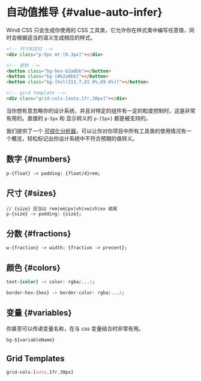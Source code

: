 # 自动值推导 {#value-auto-infer}

Windi CSS 只会生成你使用的 CSS 工具类，它允许你在样式类中编写任意值，同时会根据适当的语义生成相应的样式。

```html
<!-- 尺寸和定位 -->
<div class="p-5px mt-[0.3px]"></div>

<!-- 颜色 -->
<button class="bg-hex-b2a8bb"></button>
<button class="bg-[#b2a8bb]"></button>
<button class="bg-[hsl(211.7,81.9%,69.6%)]"></button>

<!-- gird template -->
<div class="grid-cols-[auto,1fr,30px]"></div>
```

当你想有意忽略你的设计系统，并且对特定的组件有一定的粒度控制时，这是非常有用的。直接的 `p-5px` 和 显示转义的 `p-[5px]` 都是被支持的。

我们提供了一个 [可视化分析器](/features/analyzer)，可以让你对你项目中所有工具类的使用情况有一个概览，轻松标记出你设计系统中不符合预期的值转义。

## 数字 {#numbers}

```less
p-{float} -> padding: {float/4}rem;
```

<InlinePlayground :input="'p-2.5\np-3.2'" :showCSS="true" :showPreview="false"/>

## 尺寸 {#sizes}

```less
// {size} 应当以 rem|em|px|vh|vw|ch|ex 结尾
p-{size} -> padding: {size};
```

<InlinePlayground :input="'p-3px\np-4rem'" :showCSS="true" :showPreview="false"/>


## 分数 {#fractions}

```less
w-{fraction} -> width: {fraction -> precent};
```

<InlinePlayground :input="'w-9/12'" :showCSS="true" :showPreview="false"/>


## 颜色 {#colors}

```css
text-{color} -> color: rgba(...);

border-hex-{hex} -> border-color: rgba(...);
```

<InlinePlayground
  :input="'text-cyan-400\nborder-hex-6dd1c7'"
  :showCSS="true"
  :showPreview="false"
  fixed="border border-2 px-4 py-2 rounded"
/>

## 变量 {#variables}

你甚至可以传递变量名称，在与 css 变量结合时非常有用。

```css
bg-${variableName}
```

<InlinePlayground
  :input="'bg-$test-variable'"
  :showCSS="true"
  :showPreview="false"
/>

## Grid Templates

```css
grid-cols-[auto,1fr,30px]
```

<InlinePlayground
  :input="'grid-cols-[auto,1fr,30px]'"
  :showCSS="true"
  :showPreview="false"
/>

